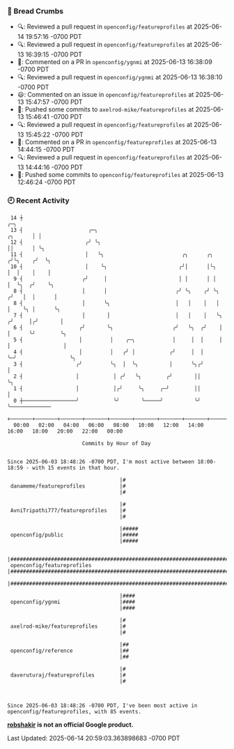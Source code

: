 ### 🍞 Bread Crumbs

 * 🔍: Reviewed a pull request in  `openconfig/featureprofiles` at 2025-06-14 19:57:16 -0700 PDT
 * 🔍: Reviewed a pull request in  `openconfig/featureprofiles` at 2025-06-13 16:39:15 -0700 PDT
 * 💬: Commented on a PR in  `openconfig/ygnmi` at 2025-06-13 16:38:09 -0700 PDT
 * 🔍: Reviewed a pull request in  `openconfig/ygnmi` at 2025-06-13 16:38:10 -0700 PDT
 * 😃: Commented on an issue in `openconfig/featureprofiles` at 2025-06-13 15:47:57 -0700 PDT
 * 🚢: Pushed some commits to `axelrod-mike/featureprofiles` at 2025-06-13 15:46:41 -0700 PDT
 * 🔍: Reviewed a pull request in  `openconfig/featureprofiles` at 2025-06-13 15:45:22 -0700 PDT
 * 💬: Commented on a PR in  `openconfig/featureprofiles` at 2025-06-13 14:44:15 -0700 PDT
 * 🔍: Reviewed a pull request in  `openconfig/featureprofiles` at 2025-06-13 14:44:16 -0700 PDT
 * 🚢: Pushed some commits to `openconfig/featureprofiles` at 2025-06-13 12:46:24 -0700 PDT

### 🕘 Recent Activity
```
 14 ┼                                                                            ╭─╮
 13 ┤                     ╭─╮                                            ╭╮      │ │
 12 ┤                    ╭╯ ╰╮                                           ││      │ ╰╮
 11 ┤                    │   ╰╮                         ╭╮      ╭╮      ╭╯╰╮    ╭╯  ╰╮
 10 ┤                    │    ╰╮                       ╭╯│      │╰╮     │  │    │    │
  9 ┤                   ╭╯     │                       │ │      │ │     │  ╰╮  ╭╯    ╰╮
  8 ┤                   │      │                      ╭╯ ╰╮    ╭╯ ╰╮   ╭╯   │  │      │
  8 ┤                   │      ╰╮                     │   │    │   │   │    ╰╮ │      ╰╮
  7 ┤                   │       │                     │   │    │   ╰╮ ╭╯     │╭╯       │
  6 ┤                  ╭╯       ╰╮                   ╭╯   ╰╮  ╭╯    │ │      ╰╯        ╰╮
  5 ┤                  │         │    ╭─╮            │     │  │     │ │                 │
  4 ┤                  │         │   ╭╯ │           ╭╯     │  │     ╰─╯                 ╰╮
  3 ┤                 ╭╯         ╰╮  │  ╰╮          │      ╰╮╭╯                          │
  2 ┤                 │           │ ╭╯   ╰╮        ╭╯       ││                           ╰╮
  1 ┤                 │           │╭╯     ╰╮     ╭─╯        ││                            │
  0 ┼─────────────────╯           ╰╯       ╰─────╯          ╰╯                            ╰─────────────
    +───────+───────+───────+───────+───────+───────+───────+───────+───────+───────+───────+───────+────
  00:00   02:00   04:00   06:00   08:00   10:00   12:00   14:00   16:00   18:00   20:00   22:00   00:00   

						Commits by Hour of Day


Since 2025-06-03 18:48:26 -0700 PDT, I'm most active between 18:00-18:59 - with 15 events in that hour.

```



```
                                    |#
 danameme/featureprofiles           |#
                                    |#

                                    |#
 AvniTripathi777/featureprofiles    |#
                                    |#

                                    |#####
 openconfig/public                  |#####
                                    |#####

                                    |#####################################################################################
 openconfig/featureprofiles         |#####################################################################################
                                    |#####################################################################################

                                    |####
 openconfig/ygnmi                   |####
                                    |####

                                    |#
 axelrod-mike/featureprofiles       |#
                                    |#

                                    |##
 openconfig/reference               |##
                                    |##

                                    |#
 daveruturaj/featureprofiles        |#
                                    |#



Since 2025-06-03 18:48:26 -0700 PDT, I've been most active in openconfig/featureprofiles, with 85 events.

```
**[robshakir](mailto:robjs@google.com) is not an official Google product.**  


Last Updated: 2025-06-14 20:59:03.363898683 -0700 PDT
